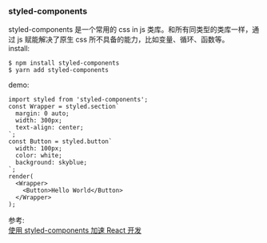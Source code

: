 

### styled-components
styled-components 是一个常用的 css in js 类库。和所有同类型的类库一样，通过 js 赋能解决了原生 css 所不具备的能力，比如变量、循环、函数等。  
install:
```
$ npm install styled-components
$ yarn add styled-components
```
demo:

```
import styled from 'styled-components';
const Wrapper = styled.section`
  margin: 0 auto;
  width: 300px;
  text-align: center;
`;
const Button = styled.button`
  width: 100px;
  color: white;
  background: skyblue;
`;
render(
  <Wrapper>
    <Button>Hello World</Button>
  </Wrapper>
);
```
参考:   
[使用 styled-components 加速 React 开发](https://zhuanlan.zhihu.com/p/28876652)
